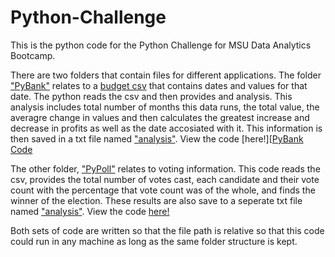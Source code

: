 # Python-Challenge

This is the python code for the Python Challenge for MSU Data Analytics Bootcamp.

There are two folders that contain files for different applications. The folder ["PyBank"][Link to PyBank] relates to a [budget csv][PyBank csv] that contains dates and values for that date. The python reads the csv and then provides and analysis. This analysis includes total number of months this data runs, the total value, the averagre change in values and then calculates the greatest increase and decrease in profits as well as the date accosiated with it. This information is then saved in a txt file named ["analysis"][PyBank Analysis]. View the code [here!][[PyBank Code]

The other folder, ["PyPoll"][Link to PyPoll] relates to voting information. This code reads the csv, provides the total number of votes cast, each candidate and their vote count with the percentage that vote count was of the whole, and finds the winner of the election. These results are also save to a seperate txt file named ["analysis"][PyPoll Analysis]. View the code [here!][PyPoll code]

Both sets of code are written so that the file path is relative so that this code could run in any machine as long as the same folder structure is kept.


[Link to PyBank]: https://github.com/brown016340/python-challenge/tree/main/PyBank
[PyBank Analysis]: https://github.com/brown016340/python-challenge/blob/main/PyBank/analysis.txt
[PyBank csv]: https://github.com/brown016340/python-challenge/blob/main/PyBank/Recources/budget_data.csv
[PyBank Code]: https://github.com/brown016340/python-challenge/blob/main/PyBank/main.py

[Link to PyPoll]: https://github.com/brown016340/python-challenge/tree/main/PyPoll
[PyPoll Analysis]: https://github.com/brown016340/python-challenge/blob/main/PyPoll/analysis.txt
[PyPoll csv]: https://github.com/brown016340/python-challenge/blob/main/PyPoll/Recources/election_data.csv
[PyPoll code]: https://github.com/brown016340/python-challenge/blob/main/PyPoll/main.py
